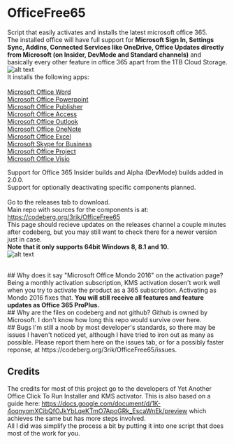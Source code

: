 # OfficeFree65

Script that easily activates and installs the latest microsoft office 365. <br>
The installed office will have full support for <b>Microsoft Sign In, Settings Sync, Addins, Connected Services like OneDrive, Office Updates directly from Microsoft (on Insider, DevMode and Standard channels)</b> and basically every other feature in office 365 apart from the 1TB Cloud Storage. <br>
![alt text](https://i.imgur.com/CnV1oFc.png)
<br>
It installs the following apps: <br> <br><u>
Microsoft Office Word <br>
Microsoft Office Powerpoint <br>
Microsoft Office Publisher <br>
Microsoft Office Access <br>
Microsoft Office Outlook <br>
Microsoft Office OneNote <br>
Microsoft Office Excel <br>
Microsoft Skype for Business <br>
Microsoft Office Project <br>
Microsoft Office Visio <br></u>

Support for Office 365 Insider builds and Alpha (DevMode) builds added in 2.0.0. <br>
Support for optionally deactivating specific components planned. <br>
<br>
Go to the releases tab to download.
<br>
Main repo with sources for the components is at: https://codeberg.org/3rik/OfficeFree65
<br>
This page should recieve updates on the releases channel a couple minutes after codeberg, but you may still want to check there for a newer version just in case.
<br>
<b> Note that it only supports 64bit Windows 8, 8.1 and 10. </b> <br>
![alt text](https://i.imgur.com/8tWyKAo.png)

<br>
## Why does it say "Microsoft Office Mondo 2016" on the activation page?
Being a monthly activation subscription, KMS activation dosen't work well when you try to activate the product as a 365 subscription. Activating as Mondo 2016 fixes that. <b> You will still receive all features and feature updates as Office 365 ProPlus.</b>
<br>
## Why are the files on codeberg and not github?
Github is owned by Microsoft. I don't know how long this repo would survive over here.
<br>
## Bugs
I'm still a noob by most developer's standards, so there may be issues I haven't noticed yet, although I have tried to iron out as many as possible. Please report them here on the issues tab, or for a possibly faster reponse, at https://codeberg.org/3rik/OfficeFree65/issues.
<br>

## Credits
The credits for most of this project go to the developers of Yet Another Office Click To Run Installer and KMS activator. This is also based on a guide here: https://docs.google.com/document/d/1K-4oqnyomXCibQfOJkYbLqeKTmO7ApoGRk_EscaWnEk/preview which achieves the same but has more steps involved.
<br>
All I did was simplify the process a bit by putting it into one script that does most of the work for you.
